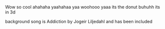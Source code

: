 Wow so cool ahahaha yaahahaa yaa woohooo yaaa its the donut buhuhh its in 3d 

background song is Addiction by Jogeir Liljedahl and has been included
